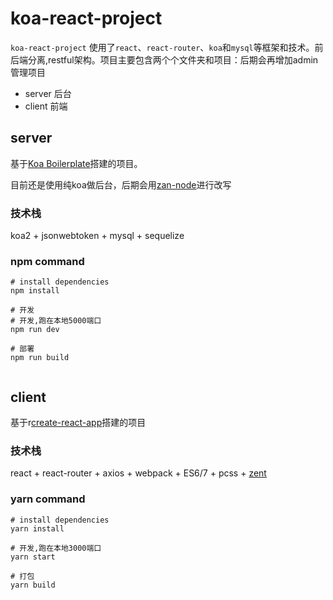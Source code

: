 # koa-react-project

`koa-react-project` 使用了`react`、`react-router`、`koa`和`mysql`等框架和技术。前后端分离,restful架构。项目主要包含两个个文件夹和项目：后期会再增加admin管理项目

- server 后台
- client 前端




## server

基于[Koa Boilerplate](https://github.com/jeffijoe/koa-es7-boilerplate)搭建的项目。

目前还是使用纯koa做后台，后期会用[zan-node](https://github.com/youzan/zan-node)进行改写

### 技术栈
koa2 + jsonwebtoken + mysql + sequelize

<!--
基于restful，nodejs的话采用koa框架(koa 1)，数据库用了mongo。登录这块的话用了[jwt](https://jwt.io/introduction/).

生产环境下可在可在server/configs目录下增加private.js文件,增加私有配置.

**因为使用了许多es6/7 新语法,所以请使用6.x版本node**
-->

### npm command

```
# install dependencies
npm install

# 开发
# 开发,跑在本地5000端口
npm run dev

# 部署
npm run build


```

## client

基于r[create-react-app](https://github.com/facebook/create-react-app)搭建的项目


### 技术栈
react + react-router + axios + webpack + ES6/7 + pcss + [zent](https://github.com/youzan/zent)

### yarn command

```
# install dependencies
yarn install

# 开发,跑在本地3000端口
yarn start

# 打包
yarn build

```

